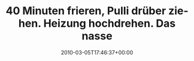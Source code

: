---
retweeted: false
source: <a href="http://twitter.com" rel="nofollow">Twitter Web Client</a>
entities:
  hashtags: []
  symbols: []
  user_mentions: []
  urls: []
display_text_range:
- '0'
- '128'
favorite_count: '0'
id_str: '10034448170'
truncated: false
retweet_count: '0'
id: '10034448170'
created_at: Fri Mar 05 17:46:37 +0000 2010
favorited: false
full_text: 40 Minuten frieren, Pulli drüber ziehen. Heizung hochdrehen. Das nasse
  Handtuch auf der Sessel-Lehne bemerken. Feierabendbedarf.
lang: de
tags:
- pesos/twitter
date: '2010-03-05T17:46:37+00:00'
src: https://twitter.com/bascht/status/10034448170
original_url: https://twitter.com/bascht/status/10034448170
type: twitter_tweet
text: 40 Minuten frieren, Pulli drüber ziehen. Heizung hochdrehen. Das nasse Handtuch
  auf der Sessel-Lehne bemerken. Feierabendbedarf.
title: '40 Minuten frieren, Pulli drüber ziehen. Heizung hochdrehen. Das nasse '

---